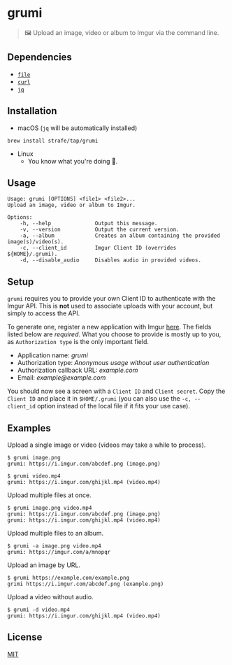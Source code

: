 # grumi
> 🖼️ Upload an image, video or album to Imgur via the command line.

## Dependencies
- [`file`](https://linux.die.net/man/1/file)
- [`curl`](https://curl.haxx.se/)
- [`jq`](https://stedolan.github.io/jq)

## Installation
- macOS (`jq` will be automatically installed)
```
brew install strafe/tap/grumi
```

- Linux
	- You know what you're doing :penguin:.

## Usage
```
Usage: grumi [OPTIONS] <file1> <file2>...
Upload an image, video or album to Imgur.

Options:
    -h, --help              Output this message.
    -v, --version           Output the current version.
    -a, --album             Creates an album containing the provided image(s)/video(s).
    -c, --client_id         Imgur Client ID (overrides ${HOME}/.grumi).
    -d, --disable_audio     Disables audio in provided videos.
```

## Setup
`grumi` requires you to provide your own Client ID to authenticate with the Imgur API. This is **not** used to associate uploads with your account, but simply to access the API.

To generate one, register a new application with Imgur [here](https://api.imgur.com/oauth2/addclient). The fields listed below are _required_. What you choose to provide is mostly up to you, as `Authorization type` is the only important field.
- Application name: _grumi_
- Authorization type: _Anonymous usage without user authentication_
- Authorization callback URL: _example.com_
- Email: _example@example.com_

You should now see a screen with a `Client ID` and `Client secret`. Copy the `Client ID` and place it in `$HOME/.grumi` (you can also use the `-c, --client_id` option instead of the local file if it fits your use case).

## Examples
Upload a single image or video (videos may take a while to process).
```
$ grumi image.png
grumi: https://i.imgur.com/abcdef.png (image.png)

$ grumi video.mp4
grumi: https://i.imgur.com/ghijkl.mp4 (video.mp4)
```

Upload multiple files at once.
```
$ grumi image.png video.mp4
grumi: https://i.imgur.com/abcdef.png (image.png)
grumi: https://i.imgur.com/ghijkl.mp4 (video.mp4)
```

Upload multiple files to an album.
```
$ grumi -a image.png video.mp4
grumi: https://imgur.com/a/mnopqr
```

Upload an image by URL.
```
$ grumi https://example.com/example.png
grimi https://i.imgur.com/abcdef.png (example.png)
```

Upload a video without audio.
```
$ grumi -d video.mp4
grumi: https://i.imgur.com/ghijkl.mp4 (video.mp4)
```

## License
[MIT](LICENSE)
